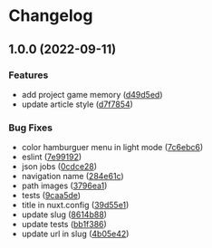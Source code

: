# Changelog

## 1.0.0 (2022-09-11)


### Features

* add project game memory ([d49d5ed](https://github.com/gabrielcaiana/myWebSite/commit/d49d5edc6c9449329ba3e0cd1fadfb8cbeffa559))
* update article style ([d7f7854](https://github.com/gabrielcaiana/myWebSite/commit/d7f7854220e900c815f17057c87820343dd59ebf))


### Bug Fixes

* color hamburguer menu in light mode ([7c6ebc6](https://github.com/gabrielcaiana/myWebSite/commit/7c6ebc65537e91b7d85c6656b34f6bd6456fcd25))
* eslint ([7e99192](https://github.com/gabrielcaiana/myWebSite/commit/7e99192a698970903c2eacd0413c7e21e714d36a))
* json jobs ([0cdce28](https://github.com/gabrielcaiana/myWebSite/commit/0cdce28beb4ed88f8f0c67e26e58888d65c07e04))
* navigation name ([284e61c](https://github.com/gabrielcaiana/myWebSite/commit/284e61c4795cd49b7219e57b6d04c0b65b9b1932))
* path images ([3796ea1](https://github.com/gabrielcaiana/myWebSite/commit/3796ea118a8d54c57821df1d8e3321c5295d858a))
* tests ([9caa5de](https://github.com/gabrielcaiana/myWebSite/commit/9caa5de039792858572a2039be04fd4611c4e608))
* title in nuxt.config ([39d55e1](https://github.com/gabrielcaiana/myWebSite/commit/39d55e1cdefcc28893715160924a527a258ca8ad))
* update slug ([8614b88](https://github.com/gabrielcaiana/myWebSite/commit/8614b88047a0fad5474a80abc6d74d5a992ac4ca))
* update tests ([bb1f386](https://github.com/gabrielcaiana/myWebSite/commit/bb1f386ee50126cb101b29fd0bdf66267805d62c))
* update url in slug ([4b05e42](https://github.com/gabrielcaiana/myWebSite/commit/4b05e421c836f221f12bf53df54f27d91fee3bde))
